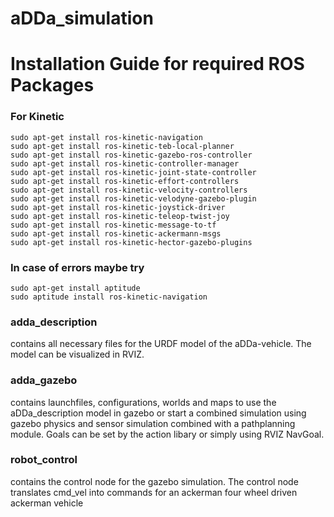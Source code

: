 # aDDa_simulation

# Installation Guide for required ROS Packages

### For Kinetic

    sudo apt-get install ros-kinetic-navigation
    sudo apt-get install ros-kinetic-teb-local-planner
    sudo apt-get install ros-kinetic-gazebo-ros-controller
    sudo apt-get install ros-kinetic-controller-manager
    sudo apt-get install ros-kinetic-joint-state-controller
    sudo apt-get install ros-kinetic-effort-controllers
    sudo apt-get install ros-kinetic-velocity-controllers
    sudo apt-get install ros-kinetic-velodyne-gazebo-plugin
    sudo apt-get install ros-kinetic-joystick-driver
    sudo apt-get install ros-kinetic-teleop-twist-joy
    sudo apt-get install ros-kinetic-message-to-tf
    sudo apt-get install ros-kinetic-ackermann-msgs
    sudo apt-get install ros-kinetic-hector-gazebo-plugins


### In case of errors maybe try
    
    sudo apt-get install aptitude
    sudo aptitude install ros-kinetic-navigation

### adda_description
contains all necessary files for the URDF model of the aDDa-vehicle. The model can be visualized in RVIZ.
### adda_gazebo
contains launchfiles, configurations, worlds and maps to use the aDDa_description model in gazebo or start a combined simulation using gazebo physics and sensor simulation combined with a pathplanning module. Goals can be set by the action libary or simply using RVIZ NavGoal.
### robot_control
contains the control node for the gazebo simulation. The control node translates cmd_vel into commands for an ackerman four wheel driven ackerman vehicle
